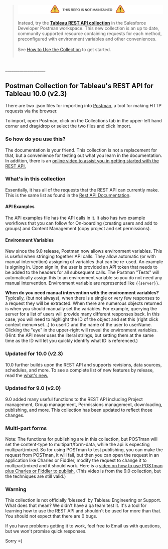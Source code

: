   <br/>

> ![This repo is not maintained](/assets/warning_icon.png)<br/> <br/>Instead, try the **[Tableau REST API collection](https://www.postman.com/salesforce-developers/workspace/salesforce-developers/collection/12721794-7d783742-165f-4d10-8c4c-5719fb60fba2)** in the Salesforce Developer Postman workspace. This new collection is an up to date, community supported resource containing requests for each method, preconfigured with environment variables and other conveniences.<br/><br/> See [How to Use the Collection](https://github.com/tableau/tableau-postman/blob/main/README.md#how-to-use-the-collection) to get started. <br/><br/>

<br/>
____________________

<br>


## Postman Collection for Tableau's REST API for Tableau 10.0 (v2.3)

There are two .json files for importing into [Postman](http://www.getpostman.com/), a tool for making HTTP requests via the browser.

To import, open Postman, click on the Collections tab in the upper-left hand corner and drag/drop or select the two files and click Import.

### So how do you use this?
The documentation is your friend. This collection is not a replacement for that, but a convenience for testing out what you learn in the documentation. In addition, there is an [online video to assist you in getting started with the REST API.](https://www.tableau.com/learn/tutorials/on-demand/rest-api)

### What's in this collection
Essentially, it has all of the requests that the REST API can currently make. This is the same list as found in the [Rest API Documentation]( https://onlinehelp.tableau.com/current/api/rest_api/en-us/help.htm).

#### API Examples
The API examples file has the API calls in it.  It also has two example workflows that you can follow for On-boarding (creating users and add to groups) and Content Management (copy project and set permissions).

#### Environment Variables
New since the 9.0 release, Postman now allows environment variables.  This is useful when stringing together API calls.  They allow automatic (or with manual intervention) assigning of variables that can be re-used.  An example is signing in.  Upon sign in, the user is provided an API token that needs to be added to the headers for all subsequent calls.  The Postman "Tests" will automatically assign this to an environment variable so you do not need any manual intervention.  Environment variable are represented like <code>{{server}}</code>.

<b>When do you need manual intervention with the environment variables?</b>
Typically, (but not always), when there is a single or very few responses to a request they will be extracted.  When there are numerous objects returned is when you should manually set the variables.  For example, querying the server for a list of users will provide many different responses back.  In this case, you will need to highlight the ID of the object and set this (right click context menu=>set...) to userID and the name of the user to userName.  Clicking the "eye" in the upper-right will reveal the environment variables.  (Hint: the API never uses the literal strings, but setting them at the same time as the ID will let you quickly identify what ID is referenced.)    

### Updated for 10.0 (v2.3)
10.0 further builds upon the REST API and supports revisions, data sources, schedules, and more.  To see a complete list of new features by release, read the [what's new.](https://onlinehelp.tableau.com/current/api/rest_api/en-us/help.htm#REST/rest_api_whats_new.htm)

### Updated for 9.0 (v2.0)
9.0 added many useful functions to the REST API including Project management, Group management, Permissions management, downloading, publishing, and more. This collection has been updated to reflect those changes.

### Multi-part forms
Note: The functions for publishing are in this collection, but POSTman will set the content-type to multipart/form-data, while the api is expecting multipart/mixed. So for using POSTman to test publishing, you can make the request from POSTman, it will fail, but then you can open the request in an application like Charles or Fiddler, modify the request to change it to multipart/mixed and it should work.
Here is a [video on how to use POSTman plus Charles or Fiddler to publish.](http://youtu.be/hiYaekLuV4Q)  (This video is from the 9.0 collection, but the techniques are still valid.)

### Warning
This collection is not officially 'blessed' by Tableau Engineering or Support.
What does that mean? We didn't have a qa team test it. It's a tool for learning how to use the REST API and shouldn't be used for more than that.
You should not expect that there are 0 bugs.

If you have problems getting it to work, feel free to Email us with questions, but we won't promise quick responses.

Sorry =)
